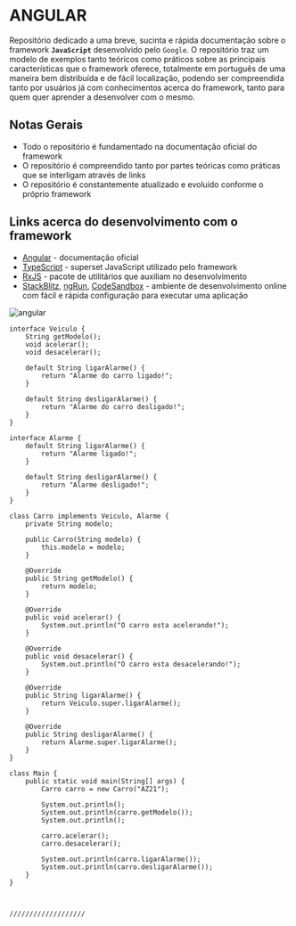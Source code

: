 # ANGULAR

Repositório dedicado a uma breve, sucinta e rápida documentação sobre o framework **`JavaScript`** desenvolvido pelo `Google`. O repositório traz um modelo de exemplos tanto teóricos como práticos sobre as principais características que o framework oferece, totalmente em português de uma maneira bem distribuída e de fácil localização, podendo ser compreendida tanto por usuários já com conhecimentos acerca do framework, tanto para quem quer aprender a desenvolver com o mesmo.

## Notas Gerais

- Todo o repositório é fundamentado na documentação oficial do framework
- O repositório é compreendido tanto por partes teóricas como práticas que se interligam através de links
- O repositório é constantemente atualizado e evoluído conforme o próprio framework

## Links acerca do desenvolvimento com o framework

- [Angular](https://angular.io) - documentação oficial
- [TypeScript](https://www.typescriptlang.org) - superset JavaScript utilizado pelo framework
- [RxJS](https://rxjs.dev) - pacote de utilitários que auxiliam no desenvolvimento
- [StackBlitz](https://stackblitz.com), [ngRun](https://ng-run.com), [CodeSandbox](https://codesandbox.io/?from-app=1) - ambiente de desenvolvimento online com fácil e rápida configuração para executar uma aplicação 

![angular](https://cdn-images-1.medium.com/max/1600/1*J_-vtvcqV1-v14WqkPWhiQ.png)

    interface Veiculo {
        String getModelo();
        void acelerar();
        void desacelerar();

        default String ligarAlarme() {
            return "Alarme do carro ligado!";
        }

        default String desligarAlarme() {
            return "Alarme do carro desligado!";
        }
    }

    interface Alarme {
        default String ligarAlarme() {
            return "Alarme ligado!";
        }

        default String desligarAlarme() {
            return "Alarme desligado!";
        }
    }

    class Carro implements Veiculo, Alarme {
        private String modelo;

        public Carro(String modelo) {
            this.modelo = modelo; 
        }

        @Override
        public String getModelo() {
            return modelo;
        }

        @Override
        public void acelerar() {
            System.out.println("O carro esta acelerando!");
        }

        @Override
        public void desacelerar() {
            System.out.println("O carro esta desacelerando!");
        }

        @Override
        public String ligarAlarme() {
            return Veiculo.super.ligarAlarme();
        }

        @Override
        public String desligarAlarme() {
            return Alarme.super.ligarAlarme();
        }
    }

    class Main {
        public static void main(String[] args) {
            Carro carro = new Carro("AZ21");

            System.out.println();
            System.out.println(carro.getModelo());
            System.out.println();

            carro.acelerar();
            carro.desacelerar();

            System.out.println(carro.ligarAlarme());
            System.out.println(carro.desligarAlarme());
        }
    }
    
    
    
    ///////////////////
